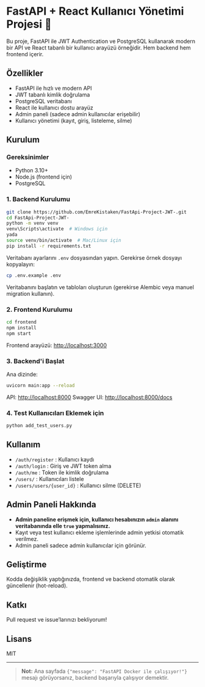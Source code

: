 # FastAPI + React Kullanıcı Yönetimi Projesi 🚀

Bu proje, FastAPI ile JWT Authentication ve PostgreSQL kullanarak modern bir API ve React tabanlı bir kullanıcı arayüzü örneğidir. Hem backend hem frontend içerir.

## Özellikler
- FastAPI ile hızlı ve modern API
- JWT tabanlı kimlik doğrulama
- PostgreSQL veritabanı
- React ile kullanıcı dostu arayüz
- Admin paneli (sadece admin kullanıcılar erişebilir)
- Kullanıcı yönetimi (kayıt, giriş, listeleme, silme)

## Kurulum

### Gereksinimler
- Python 3.10+
- Node.js (frontend için)
- PostgreSQL

### 1. Backend Kurulumu

```bash
git clone https://github.com/EmreKistaken/FastApi-Project-JWT-.git
cd FastApi-Project-JWT-
python -m venv venv
venv\Scripts\activate  # Windows için
yada
source venv/bin/activate  # Mac/Linux için
pip install -r requirements.txt
```

Veritabanı ayarlarını `.env` dosyasından yapın. Gerekirse örnek dosyayı kopyalayın:
```bash
cp .env.example .env
```

Veritabanını başlatın ve tabloları oluşturun (gerekirse Alembic veya manuel migration kullanın).

### 2. Frontend Kurulumu

```bash
cd frontend
npm install
npm start
```

Frontend arayüzü: [http://localhost:3000](http://localhost:3000)

### 3. Backend'i Başlat

Ana dizinde:
```bash
uvicorn main:app --reload
```

API: [http://localhost:8000](http://localhost:8000)
Swagger UI: [http://localhost:8000/docs](http://localhost:8000/docs)

### 4. Test Kullanıcıları Eklemek için

```bash
python add_test_users.py
```

## Kullanım
- `/auth/register` : Kullanıcı kaydı
- `/auth/login` : Giriş ve JWT token alma
- `/auth/me` : Token ile kimlik doğrulama
- `/users/` : Kullanıcıları listele
- `/users/users/{user_id}` : Kullanıcı silme (DELETE)

## Admin Paneli Hakkında
- **Admin paneline erişmek için, kullanıcı hesabınızın `admin` alanını veritabanında elle `true` yapmalısınız.**
- Kayıt veya test kullanıcı ekleme işlemlerinde admin yetkisi otomatik verilmez.
- Admin paneli sadece admin kullanıcılar için görünür.

## Geliştirme
Kodda değişiklik yaptığınızda, frontend ve backend otomatik olarak güncellenir (hot-reload).

## Katkı
Pull request ve issue’larınızı bekliyorum!

## Lisans
MIT

---
> **Not:** Ana sayfada `{"message": "FastAPI Docker ile çalışıyor!"}` mesajı görüyorsanız, backend başarıyla çalışıyor demektir. 
